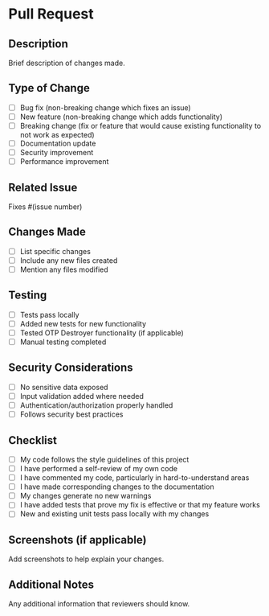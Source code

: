 # Pull Request

## Description
Brief description of changes made.

## Type of Change
- [ ] Bug fix (non-breaking change which fixes an issue)
- [ ] New feature (non-breaking change which adds functionality)
- [ ] Breaking change (fix or feature that would cause existing functionality to not work as expected)
- [ ] Documentation update
- [ ] Security improvement
- [ ] Performance improvement

## Related Issue
Fixes #(issue number)

## Changes Made
- [ ] List specific changes
- [ ] Include any new files created
- [ ] Mention any files modified

## Testing
- [ ] Tests pass locally
- [ ] Added new tests for new functionality
- [ ] Tested OTP Destroyer functionality (if applicable)
- [ ] Manual testing completed

## Security Considerations
- [ ] No sensitive data exposed
- [ ] Input validation added where needed
- [ ] Authentication/authorization properly handled
- [ ] Follows security best practices

## Checklist
- [ ] My code follows the style guidelines of this project
- [ ] I have performed a self-review of my own code
- [ ] I have commented my code, particularly in hard-to-understand areas
- [ ] I have made corresponding changes to the documentation
- [ ] My changes generate no new warnings
- [ ] I have added tests that prove my fix is effective or that my feature works
- [ ] New and existing unit tests pass locally with my changes

## Screenshots (if applicable)
Add screenshots to help explain your changes.

## Additional Notes
Any additional information that reviewers should know.
